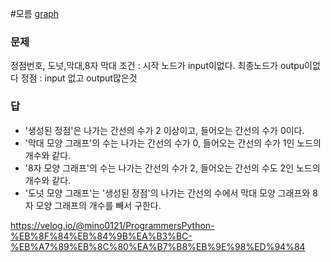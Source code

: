 #모름 [graph](../theory/graph.md)
### 문제
정점번호, 도넛,막대,8자
막대 조건 : 시작 노드가 input이없다.
최종노드가 outpu이없다
정점 : input 없고 output많은것


### 답
- '생성된 정점'은 나가는 간선의 수가 2 이상이고, 들어오는 간선의 수가 0이다.
- '막대 모양 그래프'의 수는 나가는 간선의 수가 0, 들어오는 간선의 수가 1인 노드의 개수와 같다.
- '8자 모양 그래프'의 수는 나가는 간선의 수가 2, 들어오는 간선의 수도 2인 노드의 개수와 같다.
- '도넛 모양 그래프'는 '생성된 정점'의 나가는 간선의 수에서 막대 모양 그래프와 8자 모양 그래프의 개수를 빼서 구한다.


https://velog.io/@mino0121/ProgrammersPython-%EB%8F%84%EB%84%9B%EA%B3%BC-%EB%A7%89%EB%8C%80%EA%B7%B8%EB%9E%98%ED%94%84


